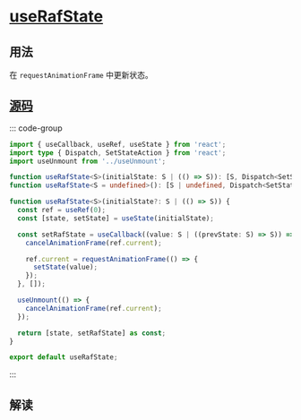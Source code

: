 # [useRafState](https://ahooks.js.org/zh-CN/hooks/use-raf-state#userafstate)

## 用法

在 `requestAnimationFrame` 中更新状态。

<demo react="./use-raf-state.tsx" />

## [源码](https://github.com/alibaba/hooks/blob/master/packages/hooks/src/useRafState/index.ts)

::: code-group

<!-- prettier-ignore -->
```ts [useRafState.ts]
import { useCallback, useRef, useState } from 'react';
import type { Dispatch, SetStateAction } from 'react';
import useUnmount from '../useUnmount';

function useRafState<S>(initialState: S | (() => S)): [S, Dispatch<SetStateAction<S>>];
function useRafState<S = undefined>(): [S | undefined, Dispatch<SetStateAction<S | undefined>>];

function useRafState<S>(initialState?: S | (() => S)) {
  const ref = useRef(0);
  const [state, setState] = useState(initialState);

  const setRafState = useCallback((value: S | ((prevState: S) => S)) => {
    cancelAnimationFrame(ref.current);

    ref.current = requestAnimationFrame(() => {
      setState(value);
    });
  }, []);

  useUnmount(() => {
    cancelAnimationFrame(ref.current);
  });

  return [state, setRafState] as const;
}

export default useRafState;
```

:::

## 解读
